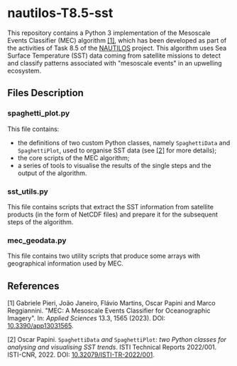 # nautilos-T8.5-sst

This repository contains a Python 3 implementation of the Mesoscale Events Classifier (MEC) algorithm [\[1\]](#applsci-mec), which has been developed as part of the activities of Task 8.5 of the [NAUTILOS](https://www.nautilos-h2020.eu) project. This algorithm uses Sea Surface Temperature (SST) data coming from satellite missions to detect and classify patterns associated with "mesoscale events" in an upwelling ecosystem.

## Files Description

### spaghetti_plot.py

This file contains:

- the definitions of two custom Python classes, namely `SpaghettiData` and `SpaghettiPlot`, used to organise SST data (see [\[2\]](#spaghetticlasses) for more details);
- the core scripts of the MEC algorithm;
- a series of tools to visualise the results of the single steps and the output of the algorithm.

### sst_utils.py

This file contains scripts that extract the SST information from satellite products (in the form of NetCDF files) and prepare it for the subsequent steps of the algorithm.

### mec_geodata.py

This file contains two utility scripts that produce some arrays with geographical information used by MEC.

## References

<a id="applsci-mec">\[1\]</a> Gabriele Pieri, João Janeiro, Flávio Martins, Oscar Papini and Marco Reggiannini. "MEC: A Mesoscale Events Classifier for Oceanographic Imagery". In: _Applied Sciences_ 13.3, 1565 (2023). DOI: [10.3390/app13031565](https://doi.org/10.3390/app13031565).

<a id="spaghetticlasses">\[2\]</a> Oscar Papini. `SpaghettiData` _and_ `SpaghettiPlot`: _two Python classes for analysing and visualising SST trends_. ISTI Technical Reports 2022/001. ISTI-CNR, 2022. DOI: [10.32079/ISTI-TR-2022/001](https://doi.org/10.32079/ISTI-TR-2022/001).
